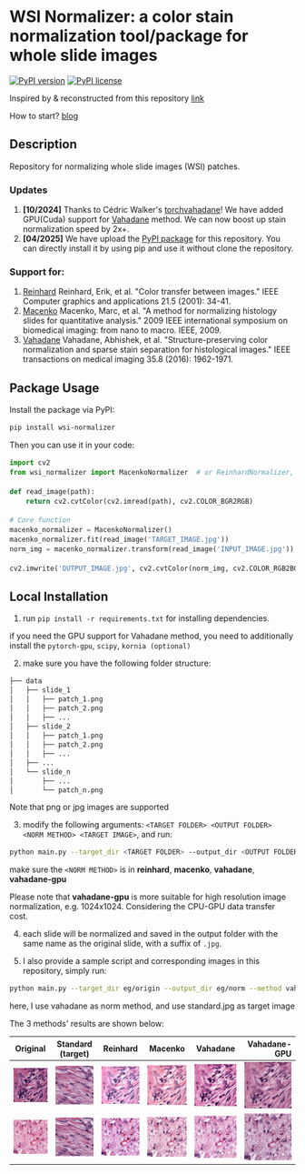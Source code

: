 # WSI Normalizer: a color stain normalization tool/package for whole slide images

[![PyPI version](https://img.shields.io/pypi/v/wsi-normalizer)](https://pypi.org/project/wsi-normalizer/)
[![PyPI license](https://img.shields.io/pypi/l/wsi-normalizer)](https://pypi.org/project/wsi-normalizer/)

Inspired by & reconstructed from this repository [link](https://github.com/wanghao14/Stain_Normalization)

How to start? [blog](https://blog.csdn.net/CalvinTri/article/details/135429053)

## Description
Repository for normalizing whole slide images (WSI) patches.

### Updates
1. **[10/2024]** Thanks to Cédric Walker's [torchvahadane](https://github.com/cwlkr/torchvahadane)! We have added GPU(Cuda) support for [Vahadane](https://ieeexplore.ieee.org/abstract/document/7460968/) method. We can now boost up stain normalization speed by 2x+.
2. **[04/2025]** We have upload the [PyPI package](https://pypi.org/project/wsi-normalizer/) for this repository. You can directly install it by using pip and use it without clone the repository.

### Support for:
1. [Reinhard](https://ieeexplore.ieee.org/abstract/document/946629/) Reinhard, Erik, et al. "Color transfer between images." IEEE Computer graphics and applications 21.5 (2001): 34-41.
2. [Macenko](https://ieeexplore.ieee.org/abstract/document/5193250) Macenko, Marc, et al. "A method for normalizing histology slides for quantitative analysis." 2009 IEEE international symposium on biomedical imaging: from nano to macro. IEEE, 2009.
3. [Vahadane](https://ieeexplore.ieee.org/abstract/document/7460968/) Vahadane, Abhishek, et al. "Structure-preserving color normalization and sparse stain separation for histological images." IEEE transactions on medical imaging 35.8 (2016): 1962-1971.


## Package Usage

Install the package via PyPI:

```bash
pip install wsi-normalizer
```

Then you can use it in your code:

```python
import cv2
from wsi_normalizer import MacenkoNormalizer  # or ReinhardNormalizer, VahadaneNormalizer, TorchVahadaneNormalizer

def read_image(path):
    return cv2.cvtColor(cv2.imread(path), cv2.COLOR_BGR2RGB)

# Core function
macenko_normalizer = MacenkoNormalizer()
macenko_normalizer.fit(read_image('TARGET_IMAGE.jpg'))
norm_img = macenko_normalizer.transform(read_image('INPUT_IMAGE.jpg'))

cv2.imwrite('OUTPUT_IMAGE.jpg', cv2.cvtColor(norm_img, cv2.COLOR_RGB2BGR))
```

## Local Installation
1. run `pip install -r requirements.txt` for installing dependencies.

if you need the GPU support for Vahadane method, you need to additionally install the `pytorch-gpu`, `scipy`, `kornia (optional)`

2. make sure you have the following folder structure:
```
├── data
│   ├── slide_1
│   │   ├── patch_1.png
│   │   ├── patch_2.png
│   │   ├── ...
│   ├── slide_2
│   │   ├── patch_1.png
│   │   ├── patch_2.png
│   │   ├── ...
│   ├── ...
│   └── slide_n
│       ├── ...
│       └── patch_n.png
```

Note that png or jpg images are supported

3.  modify the following arguments: `<TARGET FOLDER> <OUTPUT FOLDER> <NORM METHOD> <TARGET IMAGE>`, and run:
```bash
python main.py --target_dir <TARGET FOLDER> --output_dir <OUTPUT FOLDER> --method <NORM METHOD> --target_img <TARGET IMAGE>
```

make sure the `<NORM METHOD>` is in **reinhard**, **macenko**, **vahadane**, **vahadane-gpu**

Please note that **vahadane-gpu** is more suitable for high resolution image normalization, e.g. 1024x1024. Considering the CPU-GPU data transfer cost.

4. each slide will be normalized and saved in the output folder with the same name as the original slide, with a suffix of `.jpg`.

5. I also provide a sample script and corresponding images in this repository, simply run:
```bash
python main.py --target_dir eg/origin --output_dir eg/norm --method vahadane-gpu --target_img eg/standard.jpg
```
here, I use vahadane as norm method, and use standard.jpg as target image

The 3 methods' results are shown below:

|                       Original                        |            Standard (target)            |                     Reinhard                      |                     Macenko                      |                     Vahadane                      |                     Vahadane-GPU                      |
|:-----------------------------------------------------:|:---------------------------------------:|:-------------------------------------------------:|:------------------------------------------------:|:-------------------------------------------------:|------------------------------------------------------:|
| <img src="eg/origin/eg_slide_1/eg_1.jpg" width="200"> | <img src="eg/standard.jpg" width="200"> | <img src="eg/norm/reinhard/eg_1.jpg" width="200"> | <img src="eg/norm/macenko/eg_1.jpg" width="200"> | <img src="eg/norm/vahadane/eg_1.jpg" width="200"> | <img src="eg/norm/vahadane-gpu/eg_1.jpg" width="200"> |
| <img src="eg/origin/eg_slide_1/eg_2.jpg" width="200"> | <img src="eg/standard.jpg" width="200"> | <img src="eg/norm/reinhard/eg_2.jpg" width="200"> |       <img src="eg/norm/macenko/eg_2.jpg">       | <img src="eg/norm/vahadane/eg_2.jpg" width="200"> | <img src="eg/norm/vahadane-gpu/eg_2.jpg" width="200"> |
